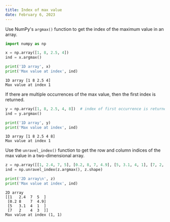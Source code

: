 ```yaml
---
title: Index of max value
date: February 6, 2023
---
```


Use NumPy's `argmax()` function to get the index of the maximum value in an array.

```python
import numpy as np

x = np.array([1, 8, 2.5, 4])
ind = x.argmax()

print('1D array', x)
print('Max value at index', ind)
```

```text
1D array [1 8 2.5 4]
Max value at index 1
```

If there are multiple occurrences of the max value, then the first index is returned.

```python
y = np.array([1, 8, 2.5, 4, 8])  # index of first occurrence is returned
ind = y.argmax()

print('1D array', y)
print('Max value at index', ind)
```

```text
1D array [1 8 2.5 4 8]
Max value at index 1
```

Use the `unravel_index()` function to get the row and column indices of the max value in a two-dimensional array.

```python
z = np.array([[1, 2.4, 7, 5], [0.2, 8, 7, 4.9], [5, 3.1, 4, 1], [7, 2, 4, 3]])
ind = np.unravel_index(z.argmax(), z.shape)

print('2D array\n', z)
print('Max value at index', ind)
```

```text
2D array
[[1   2.4  7  5  ]
 [0.2 8    7  4.9]
 [5   3.1  4  1  ]
 [7   2    4  3  ]]
Max value at index (1, 1)
```
